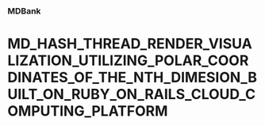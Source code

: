### MDBank


# MD_HASH_THREAD_RENDER_VISUALIZATION_UTILIZING_POLAR_COORDINATES_OF_THE_NTH_DIMESION_BUILT_ON_RUBY_ON_RAILS_CLOUD_COMPUTING_PLATFORM

